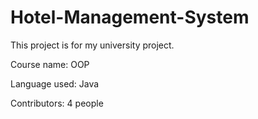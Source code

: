 # Hotel-Management-System

This project is for my university project.


Course name: OOP

Language used: Java

Contributors: 4 people

